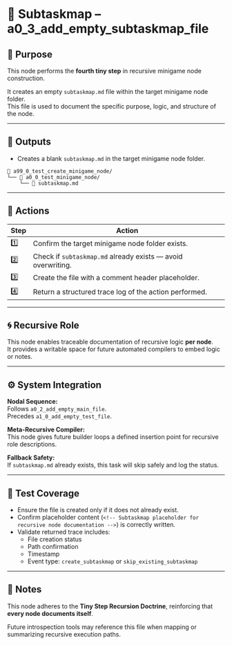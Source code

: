 <!-- Save to: a15_0_the_compiler_that_built_itself\a0_3_add_empty_subtaskmap_file\subtaskmap.md -->

# 🔹 Subtaskmap – a0_3_add_empty_subtaskmap_file

## 🧩 Purpose

This node performs the **fourth tiny step** in recursive minigame node construction.

It creates an empty `subtaskmap.md` file within the target minigame node folder.  
This file is used to document the specific purpose, logic, and structure of the node.

---

## 📂 Outputs

- Creates a blank `subtaskmap.md` in the target minigame node folder.

```plaintext
📁 a99_0_test_create_minigame_node/
└── 📁 a0_0_test_minigame_node/
    └── 📄 subtaskmap.md
```

---

## 🔧 Actions

| **Step** | **Action** |
|----------|------------|
| 1️⃣ | Confirm the target minigame node folder exists. |
| 2️⃣ | Check if `subtaskmap.md` already exists — avoid overwriting. |
| 3️⃣ | Create the file with a comment header placeholder. |
| 4️⃣ | Return a structured trace log of the action performed. |

---

## 🌀 Recursive Role

This node enables traceable documentation of recursive logic **per node**.  
It provides a writable space for future automated compilers to embed logic or notes.

---

## ⚙️ System Integration

**Nodal Sequence:**  
Follows `a0_2_add_empty_main_file`.  
Precedes `a1_0_add_empty_test_file`.

**Meta-Recursive Compiler:**  
This node gives future builder loops a defined insertion point for recursive role descriptions.

**Fallback Safety:**  
If `subtaskmap.md` already exists, this task will skip safely and log the status.

---

## 🧪 Test Coverage

- Ensure the file is created only if it does not already exist.  
- Confirm placeholder content (`<!-- Subtaskmap placeholder for recursive node documentation -->`) is correctly written.  
- Validate returned trace includes:  
  - File creation status  
  - Path confirmation  
  - Timestamp  
  - Event type: `create_subtaskmap` or `skip_existing_subtaskmap`

---

## 🔖 Notes

This node adheres to the **Tiny Step Recursion Doctrine**, reinforcing that **every node documents itself**.  

Future introspection tools may reference this file when mapping or summarizing recursive execution paths.
